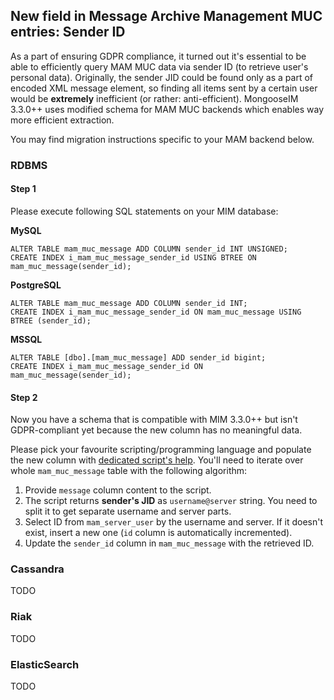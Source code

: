 ## New field in Message Archive Management MUC entries: Sender ID

As a part of ensuring GDPR compliance, it turned out it's essential to be able to efficiently query MAM MUC data via sender ID (to retrieve user's personal data).
Originally, the sender JID could be found only as a part of encoded XML message element, so finding all items sent by a certain user would be **extremely** inefficient (or rather: anti-efficient).
MongooseIM 3.3.0++ uses modified schema for MAM MUC backends which enables way more efficient extraction.

You may find migration instructions specific to your MAM backend below.

### RDBMS

#### Step 1

Please execute following SQL statements on your MIM database:

**MySQL**

```
ALTER TABLE mam_muc_message ADD COLUMN sender_id INT UNSIGNED;
CREATE INDEX i_mam_muc_message_sender_id USING BTREE ON mam_muc_message(sender_id);
```

**PostgreSQL**

```
ALTER TABLE mam_muc_message ADD COLUMN sender_id INT;
CREATE INDEX i_mam_muc_message_sender_id ON mam_muc_message USING BTREE (sender_id);
```

**MSSQL**

```
ALTER TABLE [dbo].[mam_muc_message] ADD sender_id bigint;
CREATE INDEX i_mam_muc_message_sender_id ON mam_muc_message(sender_id);
```

#### Step 2

Now you have a schema that is compatible with MIM 3.3.0++ but isn't GDPR-compliant yet because the new column has no meaningful data.

Please pick your favourite scripting/programming language and populate the new column with [dedicated script's help](jid-from-mam-muc-script.md).
You'll need to iterate over whole `mam_muc_message` table with the following algorithm:

1. Provide `message` column content to the script.
2. The script returns **sender's JID** as `username@server` string. You need to split it to get separate username and server parts.
3. Select ID from `mam_server_user` by the username and server. If it doesn't exist, insert a new one (`id` column is automatically incremented).
4. Update the `sender_id` column in `mam_muc_message` with the retrieved ID.

### Cassandra

TODO

### Riak

TODO

### ElasticSearch

TODO
